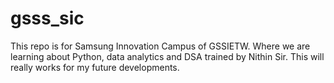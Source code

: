 # gsss_sic
This repo is for Samsung Innovation Campus of GSSIETW. Where we are learning about Python, data analytics and DSA trained by Nithin Sir. This will really works for my future developments.
